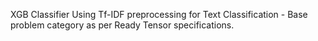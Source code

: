 XGB Classifier Using Tf-IDF preprocessing for Text Classification - Base problem category as per Ready Tensor specifications.
